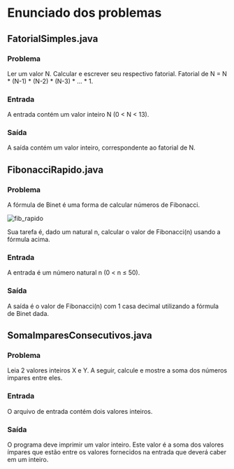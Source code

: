 # Enunciado dos problemas

## FatorialSimples.java

### Problema

Ler um valor N. Calcular e escrever seu respectivo fatorial. Fatorial de N = N * (N-1) * (N-2) * (N-3) * ... * 1.

### Entrada

A entrada contém um valor inteiro N (0 < N < 13).

### Saída

A saída contém um valor inteiro, correspondente ao fatorial de N.


## FibonacciRapido.java

### Problema 

A fórmula de Binet é uma forma de calcular números de Fibonacci.

![fib_rapido](https://resources.urionlinejudge.com.br/gallery/images/contests/944.png)

Sua tarefa é, dado um natural n, calcular o valor de Fibonacci(n) usando a fórmula acima.

### Entrada

A entrada é um número natural n (0 < n ≤ 50).

### Saída

A saída é o valor de Fibonacci(n) com 1 casa decimal utilizando a fórmula de Binet dada.


## SomaImparesConsecutivos.java

### Problema 

Leia 2 valores inteiros X e Y. A seguir, calcule e mostre a soma dos números impares entre eles.

### Entrada

O arquivo de entrada contém dois valores inteiros.

### Saída

O programa deve imprimir um valor inteiro. Este valor é a soma dos valores ímpares que estão entre os valores fornecidos na entrada que deverá caber em um inteiro.
